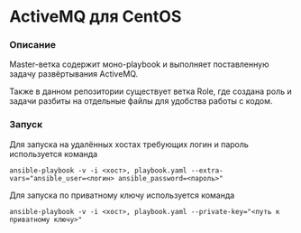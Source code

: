 # ActiveMQ для CentOS

### Описание

Master-ветка содержит моно-playbook и выполняет поставленную задачу развёртывания ActiveMQ.

Также в данном репозитории существует ветка Role, где создана роль и задачи разбиты на отдельные файлы для удобства работы с кодом.

### Запуск

Для запуска на удалённых хостах требующих логин и пароль используется команда
```
ansible-playbook -v -i <хост>, playbook.yaml --extra-vars="ansible_user=<логин> ansible_password=<пароль>"
```

Для запуска по приватному ключу используется команда
```
ansible-playbook -v -i <хост>, playbook.yaml --private-key="<путь к приватному ключу>"
```